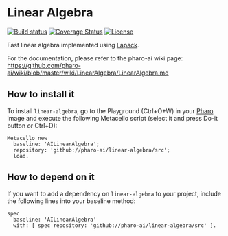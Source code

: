 # Linear Algebra

[![Build status](https://github.com/pharo-ai/linear-algebra/workflows/CI/badge.svg)](https://github.com/pharo-ai/linear-algebra/actions/workflows/test.yml)
[![Coverage Status](https://coveralls.io/repos/github/pharo-ai/linear-algebra/badge.svg?branch=master)](https://coveralls.io/github/pharo-ai/linear-algebra?branch=master)
[![License](https://img.shields.io/badge/license-MIT-blue.svg)](https://raw.githubusercontent.com/pharo-ai/linear-algebra/master/LICENSE)

Fast linear algebra implemented using [Lapack](https://github.com/pharo-ai/lapack).

For the documentation, please refer to the pharo-ai wiki page: https://github.com/pharo-ai/wiki/blob/master/wiki/LinearAlgebra/LinearAlgebra.md

## How to install it

To install `linear-algebra`, go to the Playground (Ctrl+O+W) in your [Pharo](https://pharo.org/) image and execute the following Metacello script (select it and press Do-it button or Ctrl+D):

```Smalltalk
Metacello new
  baseline: 'AILinearAlgebra';
  repository: 'github://pharo-ai/linear-algebra/src';
  load.
```

## How to depend on it

If you want to add a dependency on `linear-algebra` to your project, include the following lines into your baseline method:

```Smalltalk
spec
  baseline: 'AILinearAlgebra'
  with: [ spec repository: 'github://pharo-ai/linear-algebra/src' ].
```
